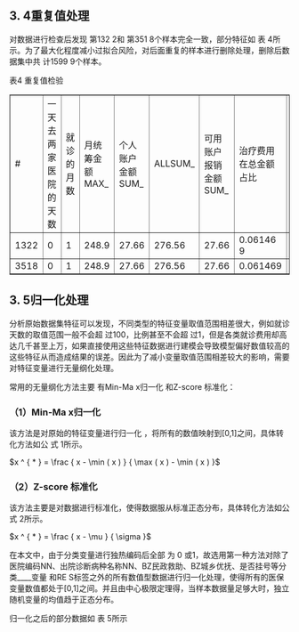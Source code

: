 ## 3. 4重复值处理

对数据进行检查后发现 第132 2和 第351 8个样本完全一致，部分特征如 表 4所示。为了最大化程度减小过拟合风险，对后面重复的样本进行删除处理，删除后数据集中共 计1599 9个样本。

 表4 重复值检验


<table border="1" ><tr>
<td colspan="1" rowspan="1">#</td>
<td colspan="1" rowspan="1">一天去两家医院的天数</td>
<td colspan="1" rowspan="1">就诊的月数</td>
<td colspan="1" rowspan="1">月统筹金额MAX_</td>
<td colspan="1" rowspan="1">个人账户金额SUM_</td>
<td colspan="1" rowspan="1">ALLSUM_</td>
<td colspan="1" rowspan="1">可用账户报销金额SUM_</td>
<td colspan="1" rowspan="1">治疗费用在总金额占比</td>
<td colspan="1" rowspan="1">是否挂号</td>
<td colspan="1" rowspan="1">RES</td>
</tr><tr>
<td colspan="1" rowspan="1">1322 </td>
<td colspan="1" rowspan="1"> 0</td>
<td colspan="1" rowspan="1">1 </td>
<td colspan="1" rowspan="1">248.9 </td>
<td colspan="1" rowspan="1">27.66 </td>
<td colspan="1" rowspan="1">276.56 </td>
<td colspan="1" rowspan="1">27.66 </td>
<td colspan="1" rowspan="1">0.06146 9</td>
<td colspan="1" rowspan="1"> 0</td>
<td colspan="1" rowspan="1">0</td>
</tr><tr>
<td colspan="1" rowspan="1">3518</td>
<td colspan="1" rowspan="1">0</td>
<td colspan="1" rowspan="1">1</td>
<td colspan="1" rowspan="1">248.9</td>
<td colspan="1" rowspan="1">27.66</td>
<td colspan="1" rowspan="1">276.56</td>
<td colspan="1" rowspan="1">27.66</td>
<td colspan="1" rowspan="1">0.061469</td>
<td colspan="1" rowspan="1">0</td>
<td colspan="1" rowspan="1">0</td>
</tr></table>

## 3. 5归一化处理

分析原始数据集特征可以发现，不同类型的特征变量取值范围相差很大，例如就诊天数的取值范围一般不会超 过100，比例甚至不会超 过1，但是各类就诊费用却高达几千甚至上万，如果直接使用这些特征数据进行建模会导致模型偏好数值较高的这些特征从而造成结果的误差。因此为了减小变量取值范围相差较大的影响，需要对特征变量进行无量纲化处理。

常用的无量纲化方法主要 有Min-Ma x归一化 和Z-score 标准化：

### （1）Min-Ma x归一化

该方法是对原始的特征变量进行归一化 ，将所有的数值映射到[0,1]之间，具体转化方法如公 式 1所示。

$x ^ { * } = \frac { x - \min ( x ) } { \max ( x ) - \min ( x ) }$

### （2）Z-score 标准化

该方法主要是对数据进行标准化，使得数据服从标准正态分布，具体转化方法如公 式 2所示。

$x ^ { * } = \frac { x - \mu } { \sigma }$

在本文中，由于分类变量进行独热编码后全部 为 0 或1，故选用第一种方法对除了医院编码NN、出院诊断病种名称NN、BZ民政救助、BZ城乡优抚、是否挂号等分类____变量 和RE S标签之外的所有数值型数据进行归一化处理，使得所有的医保变量数值都处于[0,1]之间。并且由中心极限定理得，当样本数据量足够大时，独立随机变量的均值趋于正态分布。

归一化之后的部分数据如 表 5所示

